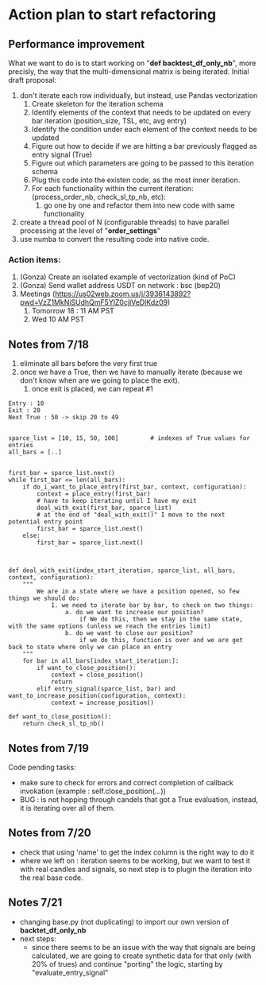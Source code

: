 
# Action plan to start refactoring

## Performance improvement
What we want to do is to start working on "**def backtest_df_only_nb**", more precisly, the way that the multi-dimensional matrix is being iterated. Initial draft proposal:
1. don't iterate each row individually, but instead, use Pandas vectorization
    1. Create skeleton for the iteration schema
    2. Identify elements of the context that needs to be updated on every bar iteration (position_size, TSL, etc, avg entry)
    3. Identify the condition under each element of the context needs to be updated
    4. Figure out how to decide if we are hitting a bar previously flagged as entry signal (True)
    5. Figure out which parameters are going to be passed to this iteration schema
    6. Plug this code into the existen code, as the most inner iteration.
    7. For each functionality within the current iteration: (process_order_nb, check_sl_tp_nb, etc):
        1. go one by one and refactor them into new code with same functionality
2. create a thread pool of N (configurable threads) to have parallel processing at the level of "**order_settings**"
3. use numba to convert the resulting code into native code.


### Action items:
1. (Gonza) Create an isolated example of vectorization (kind of PoC)
2. (Gonza) Send wallet address USDT on network : bsc (bep20)
2. Meetings (https://us02web.zoom.us/j/3936143892?pwd=VzZ1MkNiSUdhQmF5YlZ0cjlVeDlKdz09)
    1. Tomorrow 18 : 11 AM PST
    2. Wed 10 AM PST

## Notes from 7/18
1. eliminate all bars before the very first true
2. once we have a True, then we have to manually iterate (because we don't know when are we going to place the exit).
    1. once exit is placed, we can repeat #1

```
Entry : 10
Exit : 20
Next True : 50 -> skip 20 to 49


sparce_list = [10, 15, 50, 100]         # indexes of True values for entries
all_bars = [..]


first_bar = sparce_list.next()
while first_bar <= len(all_bars):
    if do_i_want_to_place_entry(first_bar, context, configuration):
        context = place_entry(first_bar)
        # have to keep iterating until I have my exit
        deal_with_exit(first_bar, sparce_list)
        # at the end of "deal_with_exit()" I move to the next potential entry point
        first_bar = sparce_list.next()
    else:
        first_bar = sparce_list.next()
    


def deal_with_exit(index_start_iteration, sparce_list, all_bars, context, configuration):
    """
        We are in a state where we have a position opened, so few things we should do:
            1. we need to iterate bar by bar, to check on two things:
                a. do we want to increase our position?
                    if We do this, then we stay in the same state, with the same options (unless we reach the entries limit)
                b. do we want to close our position?
                    if we do this, function is over and we are get back to state where only we can place an entry
    """
    for bar in all_bars[index_start_iteration:]:
        if want_to_close_position():
            context = close_position()
            return
        elif entry_signal(sparce_list, bar) and want_to_increase_position(configuration, context):
            context = increase_position()

def want_to_close_position():
    return check_sl_tp_nb()
```

## Notes from 7/19
Code pending tasks:
* make sure to check for errors and correct completion of callback invokation (example : self.close_position(...))
* BUG : is not hopping through candels that got a True evaluation, instead, it is iterating over all of them.

## Notes from 7/20
* check that using 'name' to get the index column is the right way to do it
* where we left on : iteration seems to be working, but we want to test it with real candles and signals, so next step is to
plugin the iteration into the real base code.

## Notes 7/21
* changing base.py (not duplicating) to import our own version of **backtet_df_only_nb**
* next steps:
    * since there seems to be an issue with the way that signals are being calculated, we are going to create synthetic data for that only (with 20% of trues) and continue "porting" the logic, starting by "evaluate_entry_signal"